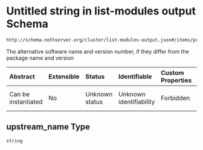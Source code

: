 # Untitled string in list-modules output Schema

```txt
http://schema.nethserver.org/cluster/list-modules-output.json#/items/properties/upstream_name
```

The alternative software name and version number, if they differ from the package name and version

| Abstract            | Extensible | Status         | Identifiable            | Custom Properties | Additional Properties | Access Restrictions | Defined In                                                                            |
| :------------------ | :--------- | :------------- | :---------------------- | :---------------- | :-------------------- | :------------------ | :------------------------------------------------------------------------------------ |
| Can be instantiated | No         | Unknown status | Unknown identifiability | Forbidden         | Allowed               | none                | [list-modules-output.json\*](cluster/list-modules-output.json "open original schema") |

## upstream\_name Type

`string`
